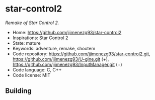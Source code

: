 # star-control2

_Remake of Star Control 2._

- Home: https://github.com/jjimenezg93/star-control2
- Inspirations: Star Control 2
- State: mature
- Keywords: adventure, remake, shootem
- Code repository: https://github.com/jjimenezg93/star-control2.git, https://github.com/jjimenezg93/U-gine.git (+), https://github.com/jjimenezg93/InputManager.git (+)
- Code language: C, C++
- Code license: MIT

## Building
